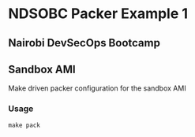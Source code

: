 # NDSOBC Packer Example 1
## Nairobi DevSecOps Bootcamp
## Sandbox AMI

Make driven packer configuration for the sandbox AMI

### Usage
```
make pack
```


